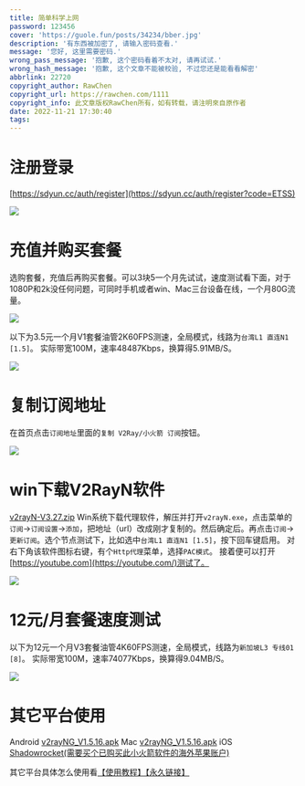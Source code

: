 ```yaml
---
title: 简单科学上网
password: 123456
cover: 'https://guole.fun/posts/34234/bber.jpg'
description: '有东西被加密了, 请输入密码查看.'
message: '您好, 这里需要密码.'
wrong_pass_message: '抱歉, 这个密码看着不太对, 请再试试.'
wrong_hash_message: '抱歉, 这个文章不能被校验, 不过您还是能看看解密'
abbrlink: 22720
copyright_author: RawChen 
copyright_url: https://rawchen.com/1111
copyright_info: 此文章版权RawChen所有，如有转载，请注明來自原作者  
date: 2022-11-21 17:30:40
tags:
---
```

# 注册登录

[https://sdyun.cc/auth/register](https://sdyun.cc/auth/register?code=ETSS)

![](https://cdn.zipblog.top/images/sdyun/01.jpg)

# 充值并购买套餐

选购套餐，充值后再购买套餐。可以3块5一个月先试试，速度测试看下面，对于1080P和2k没任何问题，可同时手机或者win、Mac三台设备在线，一个月80G流量。

![](https://cdn.zipblog.top/images/sdyun/02.png)

以下为3.5元一个月V1套餐油管2K60FPS测速，全局模式，线路为`台湾L1 直连N1 [1.5]`。
实际带宽100M，速率48487Kbps，换算得5.91MB/S。

![](https://cdn.zipblog.top/images/sdyun/03.jpg)

# 复制订阅地址

在首页点击`订阅地址`里面的`复制 V2Ray/小火箭 订阅`按钮。

![](https://cdn.zipblog.top/images/sdyun/04.jpg)

# win下载V2RayN软件

[v2rayN-V3.27.zip](https://cdn.rawchen.com/files/v2rayN-V3.27.zip)
Win系统下载代理软件，解压并打开`v2rayN.exe`，点击菜单的`订阅`->`订阅设置`->`添加`，把地址（url）改成刚才复制的。然后确定后。再点击`订阅`->`更新订阅`。选个节点测试下，比如选中`台湾L1 直连N1 [1.5]`，按下回车键启用。
对右下角该软件图标右键，有个`Http代理`菜单，选择`PAC模式`。
接着便可以打开[https://youtube.com](https://youtube.com/)测试了。

![](https://cdn.zipblog.top/images/sdyun/05.png)

# 12元/月套餐速度测试

以下为12元一个月V3套餐油管4K60FPS测速，全局模式，线路为`新加坡L3 专线01 [8]`。
实际带宽100M，速率74077Kbps，换算得9.04MB/S。

![](https://cdn.zipblog.top/images/sdyun/06.png)

# 其它平台使用

Android [v2rayNG_V1.5.16.apk](https://cdn.rawchen.com/files/v2rayNG_V1.5.16.apk)
Mac [v2rayNG_V1.5.16.apk](https://cdn.rawchen.com/files/ClashX.dmg)
iOS [Shadowrocket(需要买个已购买此小火箭软件的海外苹果账户)](https://www.freetrial.store/)

其它平台具体怎么使用看[【使用教程】](https://help.loliloli.live/)[【永久链接】](https://yaofan.cc/lighting/)

